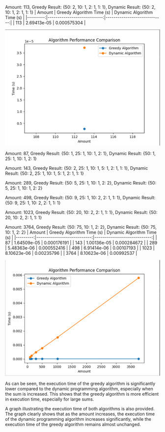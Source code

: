 Amount: 113, Greedy Result: {50: 2, 10: 1, 2: 1, 1: 1}, Dynamic Result: {50: 2, 10: 1, 2: 1, 1: 1}
| Amount | Greedy Algorithm Time (s) | Dynamic Algorithm Time (s) |
|---------:|----------------------------:|-----------------------------:|
| 113 | 2.69413e-05 | 0.000575304 |

![Alt text](image.png)

Amount: 87, Greedy Result: {50: 1, 25: 1, 10: 1, 2: 1}, Dynamic Result: {50: 1, 25: 1, 10: 1, 2: 1}

Amount: 143, Greedy Result: {50: 2, 25: 1, 10: 1, 5: 1, 2: 1, 1: 1}, Dynamic Result: {50: 2, 25: 1, 10: 1, 5: 1, 2: 1, 1: 1}

Amount: 289, Greedy Result: {50: 5, 25: 1, 10: 1, 2: 2}, Dynamic Result: {50: 5, 25: 1, 10: 1, 2: 2}

Amount: 498, Greedy Result: {50: 9, 25: 1, 10: 2, 2: 1, 1: 1}, Dynamic Result: {50: 9, 25: 1, 10: 2, 2: 1, 1: 1}

Amount: 1023, Greedy Result: {50: 20, 10: 2, 2: 1, 1: 1}, Dynamic Result: {50: 20, 10: 2, 2: 1, 1: 1}

Amount: 3764, Greedy Result: {50: 75, 10: 1, 2: 2}, Dynamic Result: {50: 75, 10: 1, 2: 2}
| Amount | Greedy Algorithm Time (s) | Dynamic Algorithm Time (s) |
|---------:|----------------------------:|-----------------------------:|
| 87 | 1.64509e-05 | 0.000176191 |
| 143 | 1.00136e-05 | 0.000284672 |
| 289 | 5.48363e-06 | 0.000552416 |
| 498 | 6.91414e-06 | 0.00107193 |
| 1023 | 8.10623e-06 | 0.00235796 |
| 3764 | 8.10623e-06 | 0.00992537 |

![Alt text](image-1.png)

As can be seen, the execution time of the greedy algorithm is significantly lower compared to the dynamic programming algorithm, especially when the sum is increased. This shows that the greedy algorithm is more efficient in execution time, especially for large sums.

A graph illustrating the execution time of both algorithms is also provided. The graph clearly shows that as the amount increases, the execution time of the dynamic programming algorithm increases significantly, while the execution time of the greedy algorithm remains almost unchanged.

